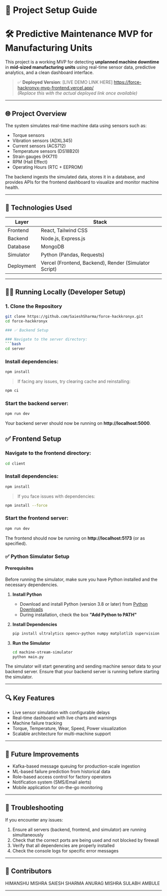 # 🚀 Project Setup Guide
# 🛠️ Predictive Maintenance MVP for Manufacturing Units

This project is a working MVP for detecting **unplanned machine downtime** in **mid-sized manufacturing units** using real-time sensor data, predictive analytics, and a clean dashboard interface.

> ✅ **Deployed Version**: [LIVE DEMO LINK HERE] https://force-hackronyx-mvp-frontend.vercel.app/  
> _(Replace this with the actual deployed link once available)_

---

## 🌐 Project Overview

The system simulates real-time machine data using sensors such as:

- Torque sensors
- Vibration sensors (ADXL345)
- Current sensors (ACS712)
- Temperature sensors (DS18B20)
- Strain gauges (HX711)
- RPM (Hall Effect)
- Operating Hours (RTC + EEPROM)

The backend ingests the simulated data, stores it in a database, and provides APIs for the frontend dashboard to visualize and monitor machine health.

---

## 🚀 Technologies Used

| Layer         | Stack                          |
|--------------|---------------------------------|
| Frontend     | React, Tailwind CSS             |
| Backend      | Node.js, Express.js             |
| Database     | MongoDB                         |
| Simulator    | Python (Pandas, Requests)       |
| Deployment   | Vercel (Frontend, Backend), Render (Simulator Script) |

---

## 🧑‍💻 Running Locally (Developer Setup)

### 1. Clone the Repository

```bash
git clone https://github.com/SaieshSharma/force-hackkronyx.git
cd force-hackkronyx

### ✅ Backend Setup

### Navigate to the server directory:
```bash
cd server
```

### Install dependencies:
```bash
npm install
```

> If facing any issues, try clearing cache and reinstalling:
```bash
npm ci
```

### Start the backend server:
```bash
npm run dev
```

Your backend server should now be running on **http://localhost:5000**.

## ✅ Frontend Setup

### Navigate to the frontend directory:
```bash
cd client
```

### Install dependencies:
```bash
npm install
```
> If you face issues with dependencies:
```bash
npm install --force
```

### Start the frontend server:
```bash
npm run dev
```

The frontend should now be running on **http://localhost:5173** (or as specified).


### ✅ Python Simulator Setup

#### Prerequisites
Before running the simulator, make sure you have Python installed and the necessary dependencies.

1. **Install Python**
   - Download and install Python (version 3.8 or later) from [Python Downloads](https://www.python.org/downloads/)
   - During installation, check the box **"Add Python to PATH"**

2. **Install Dependencies**
   ```bash
   pip install ultralytics opencv-python numpy matplotlib supervision google-generativeai pandas requests
   ```

3. **Run the Simulator**
   ```bash
   cd machine-stream-simulator
   python main.py
   ```

The simulator will start generating and sending machine sensor data to your backend server. Ensure that your backend server is running before starting the simulator.

---

## 🔍 Key Features

- Live sensor simulation with configurable delays
- Real-time dashboard with live charts and warnings
- Machine failure tracking
- Torque, Temperature, Wear, Speed, Power visualization
- Scalable architecture for multi-machine support

---

## 🧠 Future Improvements

- Kafka-based message queuing for production-scale ingestion
- ML-based failure prediction from historical data
- Role-based access control for factory operators
- Notification system (SMS/Email alerts)
- Mobile application for on-the-go monitoring

---

## 📝 Troubleshooting

If you encounter any issues:

1. Ensure all servers (backend, frontend, and simulator) are running simultaneously
2. Check that the correct ports are being used and not blocked by firewall
3. Verify that all dependencies are properly installed
4. Check the console logs for specific error messages

---

## 👥 Contributors

HIMANSHU MISHRA
SAIESH SHARMA
ANURAG MISHRA
SULABH AMBULE

---